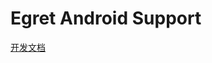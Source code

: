 Egret Android Support
=====================

[开发文档](https://github.com/egret-labs/egret-core/wiki/A%20Introduction%20To%20Egret%20Native%20Solution)
